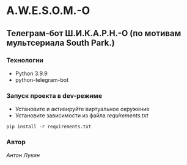 # A.W.E.S.O.M.-O

## Телеграм-бот Ш.И.К.А.Р.Н.-О (по мотивам мультсериала South Park.)

### Технологии

- Python 3.9.9
- python-telegram-bot

### Запуск проекта в dev-режиме

- Установите и активируйте виртуальное окружение
- Установите зависимости из файла _requirements.txt_

```
pip install -r requirements.txt
```


### Автор

_Антон Лукин_
